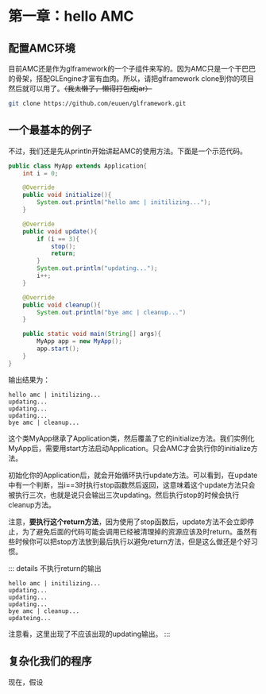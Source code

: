 # 第一章：hello AMC

## 配置AMC环境

目前AMC还是作为glframework的一个子组件来写的。因为AMC只是一个干巴巴的骨架，搭配GLEngine才富有血肉。所以，请把glframework clone到你的项目然后就可以用了。~~（我太懒了，懒得打包成jar）~~

```sh
git clone https://github.com/euuen/glframework.git
```

## 一个最基本的例子

不过，我们还是先从println开始讲起AMC的使用方法。下面是一个示范代码。

```java
public class MyApp extends Application{
    int i = 0;

    @Override
    public void initialize(){
        System.out.println("hello amc | initilizing...");
    }

    @Override
    public void update(){
        if (i == 3){
            stop();
            return;
        }
        System.out.println("updating...");
        i++;
    }

    @Override
    public void cleanup(){
        System.out.println("bye amc | cleanup...")
    }

    public static void main(String[] args){
        MyApp app = new MyApp();
        app.start();
    }
}
```

输出结果为：

```
hello amc | initilizing...
updating...
updating...
updating...
bye amc | cleanup...
```

这个类MyApp继承了Application类，然后覆盖了它的initialize方法。我们实例化MyApp后，需要用start方法启动Application。只会AMC才会执行你的initialize方法。

初始化你的Application后，就会开始循环执行update方法。可以看到，在update中有一个判断，当i==3时执行stop函数然后返回，这意味着这个update方法只会被执行三次，也就是说只会输出三次updating。然后执行stop的时候会执行cleanup方法。

注意，**要执行这个return方法**，因为使用了stop函数后，update方法不会立即停止，为了避免后面的代码可能会调用已经被清理掉的资源应该及时return。虽然有些时候你可以把stop方法放到最后执行以避免return方法，但是这么做还是个好习惯。

::: details 不执行return的输出
```
hello amc | initilizing...
updating...
updating...
updating...
bye amc | cleanup...
updateing...
```

注意看，这里出现了不应该出现的updating输出。
:::

## 复杂化我们的程序

现在，假设